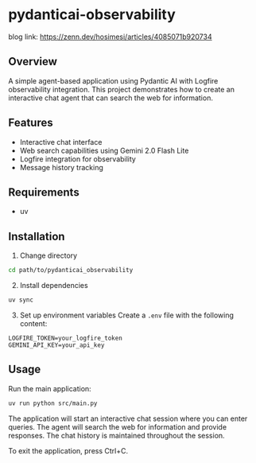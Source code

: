 # pydanticai-observability

blog link: https://zenn.dev/hosimesi/articles/4085071b920734

## Overview
A simple agent-based application using Pydantic AI with Logfire observability integration. This project demonstrates how to create an interactive chat agent that can search the web for information.

## Features
- Interactive chat interface
- Web search capabilities using Gemini 2.0 Flash Lite
- Logfire integration for observability
- Message history tracking

## Requirements
- uv

## Installation
1. Change directory
```bash
cd path/to/pydanticai_observability
```

2. Install dependencies
```bash
uv sync
```

3. Set up environment variables
Create a `.env` file with the following content:
```
LOGFIRE_TOKEN=your_logfire_token
GEMINI_API_KEY=your_api_key
```

## Usage
Run the main application:
```bash
uv run python src/main.py
```

The application will start an interactive chat session where you can enter queries. The agent will search the web for information and provide responses. The chat history is maintained throughout the session.

To exit the application, press Ctrl+C.
